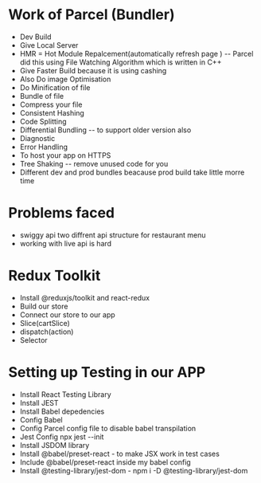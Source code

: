# Work of Parcel (Bundler)
- Dev Build
- Give Local Server
- HMR = Hot Module Repalcement(automatically refresh page ) -- Parcel did this using File Watching Algorithm which is written in C++
- Give Faster Build because it is using cashing
- Also Do image Optimisation
- Do Minification of file
- Bundle of file
- Compress your file
- Consistent Hashing
- Code Splitting
- Differential Bundling -- to support older version also
- Diagnostic
- Error Handling
- To host your app on HTTPS
- Tree Shaking -- remove unused code for you
- Different dev and prod bundles beacause prod build take little morre time

# Problems faced
- swiggy api two diffrent api structure for restaurant menu 
- working with live api is hard

# Redux Toolkit
- Install @reduxjs/toolkit and react-redux
- Build our store
- Connect our store to our app
- Slice(cartSlice)
- dispatch(action)
- Selector


# Setting up Testing in our APP
- Install React Testing Library
- Install JEST
- Install Babel depedencies
- Config Babel
- Config Parcel config file to disable babel transpilation
- Jest Config npx jest --init
- Install JSDOM library
- Install @babel/preset-react - to make JSX work in test cases
- Include @babel/preset-react inside my babel config
- Install @testing-library/jest-dom - npm i -D @testing-library/jest-dom
 
